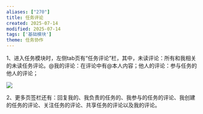 ```yaml
---
aliases: ["270"]
title: 任务评论
created: 2025-07-14
modified: 2025-07-14
tags: ['基础模块']
theme: 任务协作
---
```


1、进入任务模块时，左侧tab页有“任务评论”栏，其中，未读评论：所有和我相关的未读任务评论。@我的评论：在评论中有@本人内容；他人的评论：参与任务的他人的评论；

![](https://myhelpdoc.oss-cn-heyuan.aliyuncs.com/mdimages/b836ea87e4f951e95cf16f3823abce0d.jpg)

2、更多页签栏还有：回复我的、我负责的任务的、我参与的任务的评论、我创建的任务的评论、关注任务的评论、共享任务的评论以及我的评论。

